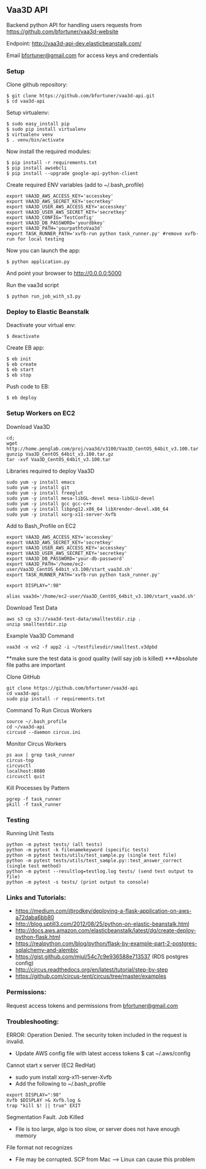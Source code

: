 ## Vaa3D API

Backend python API for handling users requests from https://github.com/bfortuner/vaa3d-website

Endpoint: http://vaa3d-api-dev.elasticbeanstalk.com/

Email bfortuner@gmail.com for access keys and credentials

### Setup

Clone github repository:

```
$ git clone https://github.com/bfortuner/vaa3d-api.git
$ cd vaa3d-api
```

Setup virtualenv:
```
$ sudo easy_install pip
$ sudo pip install virtualenv
$ virtualenv venv
$ . venv/bin/activate
```

Now install the required modules:
```
$ pip install -r requirements.txt
$ pip install awsebcli
$ pip install --upgrade google-api-python-client
```

Create required ENV variables (add to ~/.bash_profile)
```
export VAA3D_AWS_ACCESS_KEY='accesskey'		
export VAA3D_AWS_SECRET_KEY='secretkey'
export VAA3D_USER_AWS_ACCESS_KEY='accesskey'		
export VAA3D_USER_AWS_SECRET_KEY='secretkey'
export VAA3D_CONFIG='TestConfig'
export VAA3D_DB_PASSWORD='yourdbkey'
export VAA3D_PATH='yourpathtoVaa3d'
export TASK_RUNNER_PATH='xvfb-run python task_runner.py' #remove xvfb-run for local testing
```

Now you can launch the app:
```
$ python application.py
```
And point your browser to http://0.0.0.0:5000

Run the vaa3d script
```
$ python run_job_with_s3.py
```

### Deploy to Elastic Beanstalk

Deactivate your virtual env:
```
$ deactivate
```

Create EB app:
```
$ eb init
$ eb create
$ eb start
$ eb stop
```

Push code to EB:
```
$ eb deploy
```

### Setup Workers on EC2

Download Vaa3D
```
cd;
wget http://home.penglab.com/proj/vaa3d/v3100/Vaa3D_CentOS_64bit_v3.100.tar.gz
gunzip Vaa3D_CentOS_64bit_v3.100.tar.gz
tar -xvf Vaa3D_CentOS_64bit_v3.100.tar
```

Libraries required to deploy Vaa3D
```
sudo yum -y install emacs
sudo yum -y install git
sudo yum -y install freeglut
sudo yum -y install mesa-libGL-devel mesa-libGLU-devel
sudo yum -y install gcc gcc-c++
sudo yum -y install libpng12.x86_64 libXrender-devel.x86_64
sudo yum -y install xorg-x11-server-Xvfb
```

Add to Bash_Profile on EC2
```
export VAA3D_AWS_ACCESS_KEY='accesskey'		
export VAA3D_AWS_SECRET_KEY='secretkey'
export VAA3D_USER_AWS_ACCESS_KEY='accesskey'		
export VAA3D_USER_AWS_SECRET_KEY='secretkey'
export VAA3D_DB_PASSWORD='your-db-password'
export VAA3D_PATH='/home/ec2-user/Vaa3D_CentOS_64bit_v3.100/start_vaa3d.sh'
export TASK_RUNNER_PATH='xvfb-run python task_runner.py'

export DISPLAY=":98"

alias vaa3d='/home/ec2-user/Vaa3D_CentOS_64bit_v3.100/start_vaa3d.sh'
```

Download Test Data
```
aws s3 cp s3://vaa3d-test-data/smalltestdir.zip .
unzip smalltestdir.zip
```

Example Vaa3D Command
```
vaa3d -x vn2 -f app2 -i ~/testfilesdir/smalltest.v3dpbd
```
**make sure the test data is good quality (will say job is killed)
***Absolute file paths are important

Clone GitHub
```
git clone https://github.com/bfortuner/vaa3d-api
cd vaa3d-api
sudo pip install -r requirements.txt
```

Command To Run Circus Workers
```
source ~/.bash_profile
cd ~/vaa3d-api
circusd --daemon circus.ini
```

Monitor Circus Workers
```
ps aux | grep task_runner
circus-top
circusctl
localhost:8080
circusctl quit
```

Kill Processes by Pattern
```
pgrep -f task_runner
pkill -f task_runner
```

### Testing

Running Unit Tests
```
python -m pytest tests/ (all tests)
python -m pytest -k filenamekeyword (specific tests)
python -m pytest tests/utils/test_sample.py (single test file)
python -m pytest tests/utils/test_sample.py::test_answer_correct (single test method)
python -m pytest --resultlog=testlog.log tests/ (send test output to file)
python -m pytest -s tests/ (print output to console)
```

### Links and Tutorials:
* https://medium.com/@rodkey/deploying-a-flask-application-on-aws-a72daba6bb80
* http://blog.uptill3.com/2012/08/25/python-on-elastic-beanstalk.html
* http://docs.aws.amazon.com/elasticbeanstalk/latest/dg/create-deploy-python-flask.html
* https://realpython.com/blog/python/flask-by-example-part-2-postgres-sqlalchemy-and-alembic
* https://gist.github.com/mjul/54c7c9e936588e713537 (RDS postgres config)
* http://circus.readthedocs.org/en/latest/tutorial/step-by-step
* https://github.com/circus-tent/circus/tree/master/examples

### Permissions:
Request access tokens and permissions from bfortuner@gmail.com

### Troubleshooting:

ERROR: Operation Denied. The security token included in the request is invalid.
* Update AWS config file with latest access tokens
$ cat ~/.aws/config

Cannot start x server (EC2 RedHat)
* sudo yum install xorg-x11-server-Xvfb
* Add the following to ~/.bash_profile
```
export DISPLAY=":98"
Xvfb $DISPLAY >& Xvfb.log &
trap "kill $! || true" EXIT
```

Segmentation Fault. Job Killed
* File is too large, algo is too slow, or server does not have enough memory

File format not recognizes
* File may be corrupted. SCP from Mac --> Linux can cause this problem
